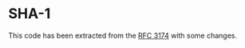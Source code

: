 SHA-1
======

This code has been extracted from the [RFC 3174](https://tools.ietf.org/html/rfc3174) with some changes.